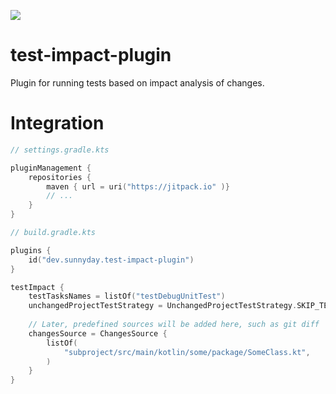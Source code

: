 [![](https://jitpack.io/v/dev.sunnyday/test-impact-plugin.svg)](https://jitpack.io/#dev.sunnyday/test-impact-plugin)

# test-impact-plugin
Plugin for running tests based on impact analysis of changes.

# Integration
```kotlin
// settings.gradle.kts

pluginManagement {
    repositories {
        maven { url = uri("https://jitpack.io" )}
        // ...
    }
}
```

```kotlin
// build.gradle.kts

plugins {
    id("dev.sunnyday.test-impact-plugin")
}

testImpact {
    testTasksNames = listOf("testDebugUnitTest")
    unchangedProjectTestStrategy = UnchangedProjectTestStrategy.SKIP_TEST
    
    // Later, predefined sources will be added here, such as git diff
    changesSource = ChangesSource {
        listOf(
            "subproject/src/main/kotlin/some/package/SomeClass.kt",
        )
    }
}
```
